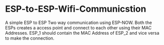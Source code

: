 # ESP-to-ESP-Wifi-Communicstion

A simple ESP to ESP Two way communication using ESP-NOW. Both the ESPs creates a access point and connect to each other using their MAC Addresses. ESP_1 should contain the MAC Address of ESP_2 and vice versa to make the connection.

